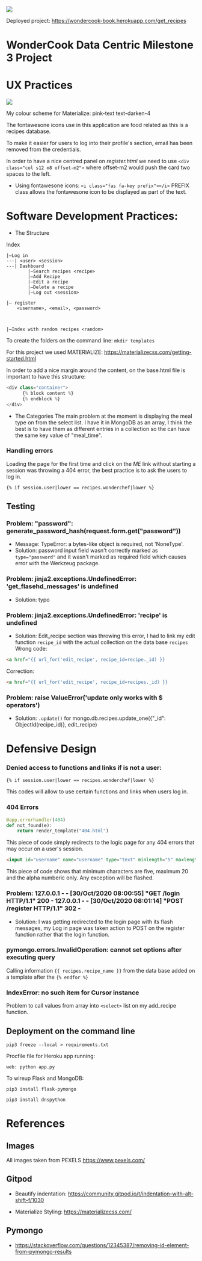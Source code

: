 <img src="https://github.com/kervo/DataCentric_MS3/static/img/wondercook-frontpage.png" style="margin: 0;">

Deployed project: https://wondercook-book.herokuapp.com/get_recipes

# WonderCook Data Centric Milestone 3 Project

# UX Practices
<img src="https://github.com/kervo/DataCentric_MS3/static/img/wireframe-user stories.png" style="margin: 0;">

My colour scheme for Materialize: pink-text text-darken-4

The fontawesone icons use in this application are food related as this is a recipes database.

To make it easier for users to log into their profile's section, email has been removed from the credentials.

In order to have a nice centred panel on *register.html* we need to use `<div class="col s12 m8 offset-m2">` where offset-m2 would push the card two spaces to the left.

* Using fontawesone icons:
`<i class="fas fa-key prefix"></i>` PREFIX class allows the fontawesone icon to be displayed as part of the text.

# Software Development Practices:

* The Structure

Index
```
|—Log in
---| <user> <session>
---| Dashboard
        |—Search recipes <recipe>
        |—Add Recipe
        |—Edit a recipe
        |—Delete a recipe
        |—Log out <session>

|— register
    <username>, <email>, <password>



|—Index with random recipes <random>
```

To create the folders on the command line:
`mkdir templates`

For this project we used MATERIALIZE: https://materializecss.com/getting-started.html

In order to add a nice margin around the content, on the base.html file is important to have this structure:

```python
<div class="container">
      {% block content %}
      {% endblock %}
</div>
```
* The Categories
The main problem at the moment is displaying the meal type on from the select list. I have it in MongoDB as an array, I think the best is to have them as different entries in a collection so the can have the same key value of "meal_time".

### Handling errors
Loading the page for the first time and click on the *ME* link without starting a session was throwing a 404 error, the best practice is to ask the users to log in.
```html
{% if session.user|lower == recipes.wonderchef|lower %}
```

## Testing

### Problem: "password": generate_password_hash(request.form.get("password"))
* Message: TypeError: a bytes-like object is required, not 'NoneType'.
* Solution: password input field wasn't correctly marked as `type="password"` and it wasn't marked as required field which causes error with the Werkzeug package.

### Problem: jinja2.exceptions.UndefinedError: 'get_flasehd_messages' is undefined
* Solution: typo

### Problem: jinja2.exceptions.UndefinedError: 'recipe' is undefined
* Solution: Edit_recipe section was throwing this error, I had to link my edit function `recipe_id` with the actual collection on the data base `recipes`
Wrong code:
```html
<a href="{{ url_for('edit_recipe', recipe_id=recipe._id) }}
```
Correction:
```html
<a href="{{ url_for('edit_recipe', recipe_id=recipes._id) }}
```
### Problem: raise ValueError('update only works with $ operators')
* Solution: `.update()` for mongo.db.recipes.update_one({"_id": ObjectId(recipe_id)}, edit_recipe)

# Defensive Design 
### Denied access to functions and links if is not a user:
```html
{% if session.user|lower == recipes.wonderchef|lower %}
```
This codes will allow to use certain functions and links when users log in.

### 404 Errors
```python
@app.errorhandler(404)
def not_found(e):
    return render_template("404.html")
```
This piece of code simply redirects to the logic page for any 404 errors that may occur on a user's session.

```html
<input id="username" name="username" type="text" minlength="5" maxlength="20" pattern="^[a-zA-Z0-9]{5,20}$" class="validate" required>
```

This piece of code shows that minimum characters are five, maximum 20 and the alpha numberic only. Any exception will be flashed.

### Problem: 127.0.0.1 - - [30/Oct/2020 08:00:55] "GET /login HTTP/1.1" 200 - 127.0.0.1 - - [30/Oct/2020 08:01:14] "POST /register HTTP/1.1" 302 -
* Solution: I was getting redirected to the login page with its flash messages, my Log in page was taken action to POST on the register function rather that the login function.

### pymongo.errors.InvalidOperation: cannot set options after executing query
Calling information `{{ recipes.recipe_name }}` from the data base added on a template after the `{% endfor %}`

### IndexError: no such item for Cursor instance
Problem to call values from array into `<select>` list on my add_recipe function.

## Deployment on the command line

`pip3 freeze --local > requirements.txt`

Procfile file for Heroku app running:

`web: python app.py`

To wireup Flask and MongoDB:

`pip3 install flask-pymongo`

`pip3 install dnspython`


# References

## Images
All images taken from PEXELS https://www.pexels.com/

## Gitpod

* Beautify indentation: https://community.gitpod.io/t/indentation-with-alt-shift-f/1030

* Materialize Styling: https://materializecss.com/


## Pymongo
* https://stackoverflow.com/questions/12345387/removing-id-element-from-pymongo-results
